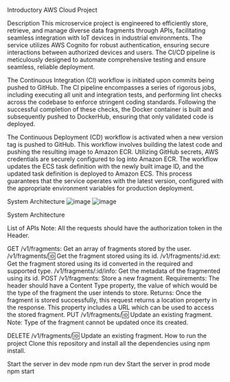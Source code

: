Introductory AWS Cloud Project

Description
This microservice project is engineered to efficiently store, retrieve, and manage diverse data fragments through APIs, facilitating seamless integration with IoT devices in industrial environments. The service utilizes AWS Cognito for robust authentication, ensuring secure interactions between authorized devices and users. The CI/CD pipeline is meticulously designed to automate comprehensive testing and ensure seamless, reliable deployment.

The Continuous Integration (CI) workflow is initiated upon commits being pushed to GitHub. The CI pipeline encompasses a series of rigorous jobs, including executing all unit and integration tests, and performing lint checks across the codebase to enforce stringent coding standards. Following the successful completion of these checks, the Docker container is built and subsequently pushed to DockerHub, ensuring that only validated code is deployed.

The Continuous Deployment (CD) workflow is activated when a new version tag is pushed to GitHub. This workflow involves building the latest code and pushing the resulting image to Amazon ECR. Utilizing GitHub secrets, AWS credentials are securely configured to log into Amazon ECR. The workflow updates the ECS task definition with the newly built image ID, and the updated task definition is deployed to Amazon ECS. This process guarantees that the service operates with the latest version, configured with the appropriate environment variables for production deployment.

System Architecture
![image](https://github.com/user-attachments/assets/d37b0ee3-e281-4d18-9429-b01daf7b968a)
![image](https://github.com/user-attachments/assets/2164cbfb-df85-4415-8420-89b5bca4715f)


System Architecture

List of APIs
Note: All the requests should have the authorization token in the Header.

GET
/v1/fragments: Get an array of fragments stored by the user.
/v1/fragments/:id: Get the fragment stored using its id.
/v1/fragments/:id.ext: Get the fragment stored using its id converted in the required and supported type.
/v1/fragments/:id/info: Get the metadata of the fragmented using its id.
POST
/v1/fragments: Store a new fragment.
Requirements: The header should have a Content Type property, the value of which would be the type of the fragment the user intends to store.
Returns: Once the fragment is stored successfully, this request returns a location property in the response. This property includes a URL which can be used to access the stored fragment.
PUT
/v1/fragments/:id: Update an existing fragment.
Note: Type of the fragment cannot be updated once its created.

DELETE
/v1/fragments/:id: Update an existing fragment.
How to run the project
Clone this repository and install all the dependencies using npm install.

Start the server in dev mode
npm run dev
Start the server in prod mode
npm start
